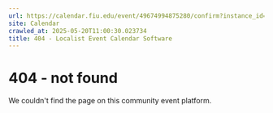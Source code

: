```yaml
---
url: https://calendar.fiu.edu/event/49674994875280/confirm?instance_id=49674994876305&return=https%3A%2F%2Fcalendar.fiu.edu%2Fpca
site: Calendar
crawled_at: 2025-05-20T11:00:30.023734
title: 404 - Localist Event Calendar Software
---
```


# 404 - not found
We couldn't find the page on this community event platform.
